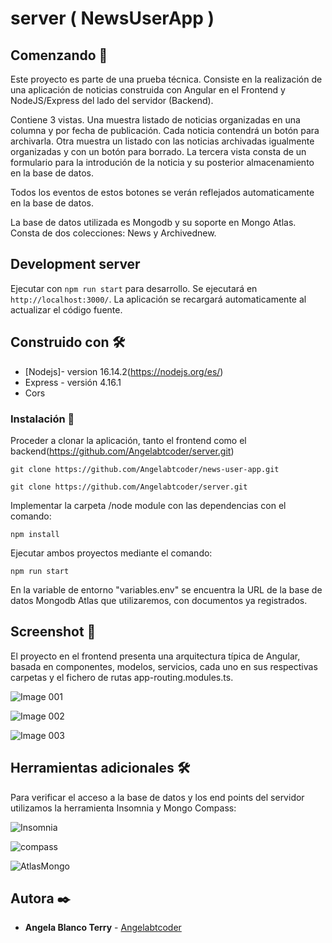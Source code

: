 # server ( NewsUserApp )

## Comenzando 🚀

Este proyecto es parte de una prueba técnica. Consiste en la realización de una aplicación de noticias construida con Angular en el Frontend y NodeJS/Express del lado del servidor (Backend). 


Contiene 3 vistas. Una muestra listado de noticias organizadas en una columna y por fecha de publicación. Cada noticia contendrá un botón para archivarla. Otra muestra un listado con las noticias archivadas igualmente organizadas y con un botón para borrado. La tercera vista consta de un formulario para la introdución de la noticia y su posterior almacenamiento en la base de datos.

Todos los eventos de estos botones se verán reflejados automaticamente en la base de datos.

La base de datos utilizada es Mongodb y su soporte en Mongo Atlas. Consta de dos colecciones: News y Archivednew.


## Development server

Ejecutar con  `npm run start` para desarrollo. Se ejecutará en  `http://localhost:3000/`. La aplicación se recargará automaticamente al actualizar el código fuente.

## Construido con 🛠️

* [Nodejs]- version 16.14.2(https://nodejs.org/es/)
* Express - versión 4.16.1
* Cors
 
### Instalación 🔧

Proceder a clonar la aplicación, tanto el frontend como el backend(https://github.com/Angelabtcoder/server.git)

```
git clone https://github.com/Angelabtcoder/news-user-app.git
```

```
git clone https://github.com/Angelabtcoder/server.git
```

Implementar la carpeta /node module con las dependencias con el comando:

```
npm install
```

Ejecutar ambos proyectos mediante el comando:

```
npm run start
```
En la variable de entorno "variables.env" se encuentra la URL de la base de datos Mongodb Atlas que utilizaremos, con documentos ya registrados.


## Screenshot 📖

El proyecto en el frontend presenta una arquitectura típica de Angular, basada en componentes, modelos, servicios, cada uno en sus respectivas carpetas
y el fichero de rutas app-routing.modules.ts.

![Image 001](https://user-images.githubusercontent.com/77165242/165515964-34c7bb99-a988-440e-a621-906a24b63a1e.jpg)

![Image 002](https://user-images.githubusercontent.com/77165242/165515975-e87d3170-5c8a-4962-94f2-5a5267f97c4b.jpg)

![Image 003](https://user-images.githubusercontent.com/77165242/165515994-3c7d0fa2-556d-49dd-92eb-cd70b4a6ffda.jpg)




## Herramientas adicionales 🛠️

Para verificar el acceso a la base de datos y los end points del servidor utilizamos la herramienta Insomnia y Mongo Compass:

![Insomnia](https://user-images.githubusercontent.com/77165242/165515654-d51325ca-27fe-4f17-8f65-9c13e0ef0968.jpg)

![compass](https://user-images.githubusercontent.com/77165242/165515790-a4d3a7be-afa1-48f0-9a54-33b782051009.jpg)

![AtlasMongo](https://user-images.githubusercontent.com/77165242/165515850-767ca91a-04fa-4fd3-b4fe-1911af024b69.jpg)


## Autora ✒️

* **Angela Blanco Terry** - [Angelabtcoder](https://github.com/Angelabtcoder)
